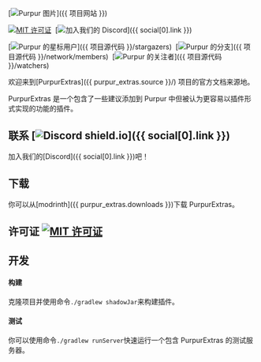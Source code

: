 [![Purpur 图片](https://user-images.githubusercontent.com/74448585/150906023-101cd383-da82-4a3c-9603-a3b5741c3994.png)]({{ 项目网站 }})

<div markdown="1" id="center">

[![MIT 许可证](https://img.shields.io/github/license/PurpurMC/PurpurExtras?&logo=github)](License)&nbsp;
[![加入我们的 Discord](https://img.shields.io/discord/685683385313919172.svg?label=&logo=discord&logoColor=ffffff&color=7389D8&labelColor=6A7EC2)]({{ social[0].link }})&nbsp;  

[![Purpur 的星标用户](https://img.shields.io/github/stars/PurpurMC/PurpurExtras?label=stars&logo=github)]({{ 项目源代码 }}/stargazers)&nbsp;
[![Purpur 的分支](https://img.shields.io/github/forks/PurpurMC/PurpurExtras?label=forks&logo=github)]({{ 项目源代码 }}/network/members)&nbsp;
[![Purpur 的关注者](https://img.shields.io/github/watchers/PurpurMC/PurpurExtras?label=watchers&logo=github)]({{ 项目源代码 }}/watchers)&nbsp;

欢迎来到[PurpurExtras]({{ purpur_extras.source }}/)&nbsp;项目的官方文档来源地。

PurpurExtras 是一个包含了一些建议添加到 Purpur 中但被认为更容易以插件形式实现的功能的插件。

</div>

## 联系 [![Discord shield.io](https://img.shields.io/discord/685683385313919172.svg?label=&logo=discord&logoColor=ffffff&color=7389D8&labelColor=6A7EC2)]({{ social[0].link }})

加入我们的[Discord]({{ social[0].link }})吧！

## 下载

你可以从[modrinth]({{ purpur_extras.downloads }})下载 PurpurExtras。


## 许可证 [![MIT 许可证](https://img.shields.io/github/license/PurpurMC/PurpurExtras?&logo=github)](./#license)


## 开发

#### 构建

克隆项目并使用命令`./gradlew shadowJar`来构建插件。

#### 测试

你可以使用命令`./gradlew runServer`快速运行一个包含 PurpurExtras 的测试服务器。
